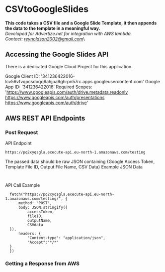 # CSVtoGoogleSlides

**This code takes a CSV file and a Google Slide Template, it then appends the data to the template in a meaningful way.**\
*Developed for Advertize.net for integration with AWS lambda.*\
*Contact: reynoldson2002@gmail.com*\

## Accessing the Google Slides API
There is a dedicated Google Cloud Project for this application.

Google Client ID: '341236422016-lcv56vfvqpcsdoqq6ahjpa6ghrpn57rc.apps.googleusercontent.com'
Google App ID: '341236422016'
Required Scopes: 'https://www.googleapis.com/auth/drive.metadata.readonly https://www.googleapis.com/auth/presentations https://www.googleapis.com/auth/drive'

## AWS REST API Endpoints
### Post Request
API Endpoint
~~~
https://pq2xyqsgla.execute-api.eu-north-1.amazonaws.com/testing
~~~
The passed data should be raw JSON containing {Google Access Token, Template File ID, Output File Name, CSV Data}
Example JSON Data
~~~
  
~~~
API Call Example
~~~
  fetch("https://pq2xyqsgla.execute-api.eu-north-1.amazonaws.com/testing/", {
      method: "POST",
      body: JSON.stringify({
          accessToken,
          fileID,
          outputName,
          CSVdata
  }),
      headers: {
          "Content-type": "application/json",
          "Accept":"*/*"
  }
  })
~~~

### Getting a Response from AWS






